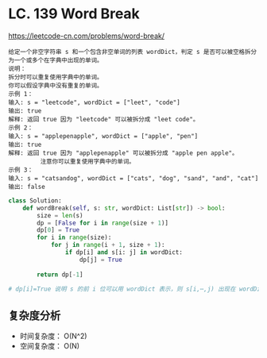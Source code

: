 LC. 139 Word Break
====
https://leetcode-cn.com/problems/word-break/

	给定一个非空字符串 s 和一个包含非空单词的列表 wordDict，判定 s 是否可以被空格拆分为一个或多个在字典中出现的单词。
	说明：
	拆分时可以重复使用字典中的单词。
	你可以假设字典中没有重复的单词。
	示例 1：
	输入: s = "leetcode", wordDict = ["leet", "code"]
	输出: true
	解释: 返回 true 因为 "leetcode" 可以被拆分成 "leet code"。
	示例 2：
	输入: s = "applepenapple", wordDict = ["apple", "pen"]
	输出: true
	解释: 返回 true 因为 "applepenapple" 可以被拆分成 "apple pen apple"。
			 注意你可以重复使用字典中的单词。
	示例 3：
	输入: s = "catsandog", wordDict = ["cats", "dog", "sand", "and", "cat"]
	输出: false

```python
class Solution:
    def wordBreak(self, s: str, wordDict: List[str]) -> bool:
        size = len(s)
        dp = [False for i in range(size + 1)]
        dp[0] = True
        for i in range(size):
            for j in range(i + 1, size + 1):
                if dp[i] and s[i: j] in wordDict:
                    dp[j] = True
        
        return dp[-1]

# dp[i]=True 说明 s 的前 i 位可以用 wordDict 表示，则 s[i,⋯,j) 出现在 wordDict 中，说明 s 的前 j 位可以表示。
```

## 复杂度分析

- 时间复杂度： O(N^2)
- 空间复杂度： O(N)
